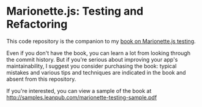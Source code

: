 # Marionette.js: Testing and Refactoring

This code repository is the companion to my [book on Marionette.js testing](https://leanpub.com/marionette-testing).

Even if you don't have the book, you can learn a lot from looking through the commit history. But if you're serious about improving your app's maintainability, I suggest you consider purchasing the book: typical mistakes and various tips and techniques are indicated in the book and absent from this repository.

If you're interested, you can view a sample of the book at http://samples.leanpub.com/marionette-testing-sample.pdf
